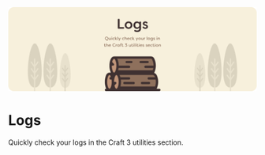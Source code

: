 ![Simple Map](resources/logs_banner.png)

# Logs
Quickly check your logs in the Craft 3 utilities section.